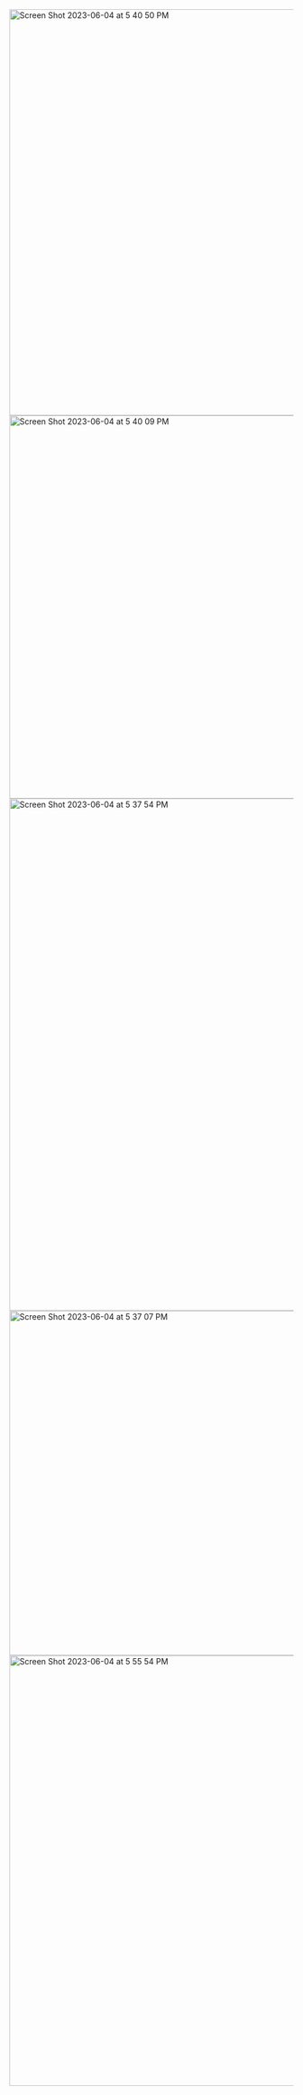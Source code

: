 <img width="720" alt="Screen Shot 2023-06-04 at 5 40 50 PM" src="https://github.com/ram1050/Networking-Unit-Project/assets/74604230/d4c16faa-47e0-43ad-a64e-270046588987">
<img width="679" alt="Screen Shot 2023-06-04 at 5 40 09 PM" src="https://github.com/ram1050/Networking-Unit-Project/assets/74604230/03c5d325-c5f2-4c65-bb9a-b23ee6fbc13c">
<img width="908" alt="Screen Shot 2023-06-04 at 5 37 54 PM" src="https://github.com/ram1050/Networking-Unit-Project/assets/74604230/3e81e12e-a7b5-42f9-a14c-b3b3eb2553b2">
<img width="611" alt="Screen Shot 2023-06-04 at 5 37 07 PM" src="https://github.com/ram1050/Networking-Unit-Project/assets/74604230/e514df05-fa0f-4acb-8668-29b2ca43e0a9">
<img width="763" alt="Screen Shot 2023-06-04 at 5 55 54 PM" src="https://github.com/ram1050/Networking-Unit-Project/assets/74604230/6a1cc399-2696-485a-82f3-bbe53f503096">
